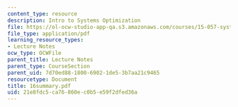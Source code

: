 ```yaml
---
content_type: resource
description: Intro to Systems Optimization
file: https://ol-ocw-studio-app-qa.s3.amazonaws.com/courses/15-057-systems-optimization-spring-2003/21e8fdc5ca76860ec0b5e59f2dfed36a_16summary.pdf
file_type: application/pdf
learning_resource_types:
- Lecture Notes
ocw_type: OCWFile
parent_title: Lecture Notes
parent_type: CourseSection
parent_uid: 7d70ed88-1800-6902-1de5-3b7aa21c9465
resourcetype: Document
title: 16summary.pdf
uid: 21e8fdc5-ca76-860e-c0b5-e59f2dfed36a
---
```

